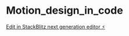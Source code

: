 # Motion_design_in_code

[Edit in StackBlitz next generation editor ⚡️](https://stackblitz.com/~/github.com/oakjoao/Motion_design_in_code)
